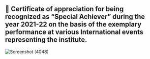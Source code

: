 ## 🌠 Certificate of appreciation for being recognized as “Special Achiever” during the year 2021-22 on the basis of the exemplary performance at various International events representing the institute.

![Screenshot (4048)](https://user-images.githubusercontent.com/107871742/186340537-4369c43e-f71e-438f-b1f2-54658a812495.png)
